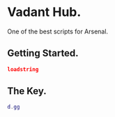 # Vadant Hub.
One of the best scripts for Arsenal.

## Getting Started.
```lua
loadstring
```

## The Key.
```lua
d.gg
```
